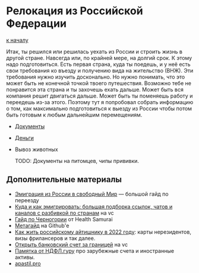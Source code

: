 Релокация из Российской Федерации
=================================

[к началу](/README.md)

Итак, ты решился или решилась уехать из России и строить жизнь в другой стране. Навсегда или, по крайней мере, на долгий срок. К этому надо подготовиться. Есть первая страна, куда ты поедешь, и у неё есть свои требования ко въезду и получению вида на жительство (ВНЖ). Эти требования нужно изучить досконально. Но нужно понимать, что это может быть не конечной точкой твоего путешествия. Возможно тебе не понравится эта страна и ты захочешь ехать дальше. Может быть вся компания решит двигаться дальше. Может быть ты поменяешь работу и переедешь из-за этого. Поэтому тут я попробовал собрать информацию о том, как максимально подготовиться к выезду из России чтобы потом быть готовым к любым дальнейшим перемещениям.

* [Документы](./documents.md)
* [Деньги](./money.md)
* Вывоз животных

    TODO: Документы на питомцев, чипы прививки.


## Дополнительные материалы

- [Эмиграция из России в свободный Мир](https://equanity.notion.site/equanity/6bb0d8655cf44d25993fb11d14456d5e) — большой гайд по переезду
- [Куда и как эмигрировать: большая подборка ссылок, чатов и каналов с разбивкой по странам](https://vc.ru/migrate/377590-kuda-i-kak-emigrirovat-bolshaya-podborka-ssylok-chatov-i-kanalov-s-razbivkoy-po-stranam) на vc
- [Гайд по Черногории](https://gist.github.com/mput/ca79c74cb3a2761ed92f4c6bbbb1d8f6) от Health Samurai
- [Метагайд](https://gist.github.com/stopputinnow/580d5539537ba7a2e9810b0a7cef82be) на Github'е
- [Как жить российскому айтишнику в 2022 году](https://vc.ru/hr/372240-kak-zhit-rossiyskomu-aytishniku-v-2022-godu): карты нерезидентов, визы фрилансеров и так далее.
- [Открыть банковский счет за границей](https://vc.ru/migrate/379021-otkryt-bankovskiy-schet-za-granicey-aktualnoe-na-segodnya) на vc
- [Памятка от НДФЛ.гуру](https://finoscope.notion.site/65c28bb9cbf343bcbc6a4915d91fa93c) про зарубежные счета и иностранные активы.
- [apastil.pro](http://apastil.pro)
